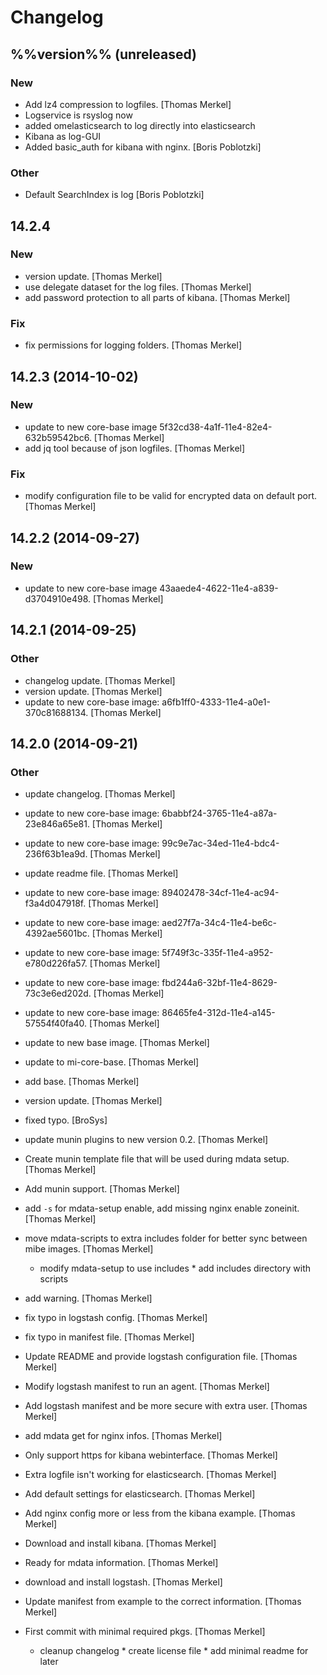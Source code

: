 # Changelog

## %%version%% (unreleased)

### New

* Add lz4 compression to logfiles. [Thomas Merkel]
* Logservice is rsyslog now
* added omelasticsearch to log directly into elasticsearch
* Kibana as log-GUI
* Added basic_auth for kibana with nginx. [Boris Poblotzki]

### Other

* Default SearchIndex is log [Boris Poblotzki]

## 14.2.4

### New

* version update. [Thomas Merkel]
* use delegate dataset for the log files. [Thomas Merkel]
* add password protection to all parts of kibana. [Thomas Merkel]

### Fix

* fix permissions for logging folders. [Thomas Merkel]

## 14.2.3 (2014-10-02)

### New

* update to new core-base image 5f32cd38-4a1f-11e4-82e4-632b59542bc6. [Thomas Merkel]
* add jq tool because of json logfiles. [Thomas Merkel]

### Fix

* modify configuration file to be valid for encrypted data on default port. [Thomas Merkel]

## 14.2.2 (2014-09-27)

### New

* update to new core-base image 43aaede4-4622-11e4-a839-d3704910e498. [Thomas Merkel]

## 14.2.1 (2014-09-25)

### Other

* changelog update. [Thomas Merkel]
* version update. [Thomas Merkel]
* update to new core-base image: a6fb1ff0-4333-11e4-a0e1-370c81688134. [Thomas Merkel]

## 14.2.0 (2014-09-21)

### Other

* update changelog. [Thomas Merkel]
* update to new core-base image: 6babbf24-3765-11e4-a87a-23e846a65e81. [Thomas Merkel]
* update to new core-base image: 99c9e7ac-34ed-11e4-bdc4-236f63b1ea9d. [Thomas Merkel]
* update readme file. [Thomas Merkel]
* update to new core-base image: 89402478-34cf-11e4-ac94-f3a4d047918f. [Thomas Merkel]
* update to new core-base image: aed27f7a-34c4-11e4-be6c-4392ae5601bc. [Thomas Merkel]
* update to new core-base image: 5f749f3c-335f-11e4-a952-e780d226fa57. [Thomas Merkel]
* update to new core-base image: fbd244a6-32bf-11e4-8629-73c3e6ed202d. [Thomas Merkel]
* update to new core-base image: 86465fe4-312d-11e4-a145-57554f40fa40. [Thomas Merkel]
* update to new base image. [Thomas Merkel]
* update to mi-core-base. [Thomas Merkel]
* add base. [Thomas Merkel]
* version update. [Thomas Merkel]
* fixed typo. [BroSys]
* update munin plugins to new version 0.2. [Thomas Merkel]
* Create munin template file that will be used during mdata setup. [Thomas Merkel]
* Add munin support. [Thomas Merkel]
* add `-s` for mdata-setup enable, add missing nginx enable zoneinit. [Thomas Merkel]
* move mdata-scripts to extra includes folder for better sync between mibe images. [Thomas Merkel]

    * modify mdata-setup to use includes * add includes directory with
    scripts

* add warning. [Thomas Merkel]
* fix typo in logstash config. [Thomas Merkel]
* fix typo in manifest file. [Thomas Merkel]
* Update README and provide logstash configuration file. [Thomas Merkel]
* Modify logstash manifest to run an agent. [Thomas Merkel]
* Add logstash manifest and be more secure with extra user. [Thomas Merkel]
* add mdata get for nginx infos. [Thomas Merkel]
* Only support https for kibana webinterface. [Thomas Merkel]
* Extra logfile isn't working for elasticsearch. [Thomas Merkel]
* Add default settings for elasticsearch. [Thomas Merkel]
* Add nginx config more or less from the kibana example. [Thomas Merkel]
* Download and install kibana. [Thomas Merkel]
* Ready for mdata information. [Thomas Merkel]
* download and install logstash. [Thomas Merkel]
* Update manifest from example to the correct information. [Thomas Merkel]
* First commit with minimal required pkgs. [Thomas Merkel]

    * cleanup changelog * create license file * add minimal readme for
    later



